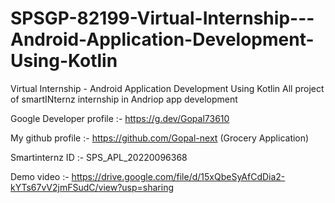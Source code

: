 # SPSGP-82199-Virtual-Internship---Android-Application-Development-Using-Kotlin
Virtual Internship - Android Application Development Using Kotlin
 All project of smartINternz internship in Andriop app development
 
Google Developer profile :- https://g.dev/Gopal73610


My github profile :- https://github.com/Gopal-next  (Grocery Application)
 
Smartinternz ID :- SPS_APL_20220096368 


Demo video :- https://drive.google.com/file/d/15xQbeSyAfCdDia2-kYTs67vV2jmFSudC/view?usp=sharing
